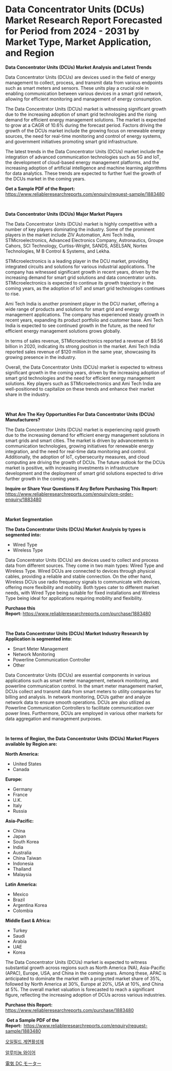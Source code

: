 <p><h1>Data Concentrator Units (DCUs) Market Research Report Forecasted for Period from 2024 -  2031 by Market Type, Market Application, and Region</h1></p><p><strong>Data Concentrator Units (DCUs) Market Analysis and Latest Trends</strong></p>
<p><p>Data Concentrator Units (DCUs) are devices used in the field of energy management to collect, process, and transmit data from various endpoints such as smart meters and sensors. These units play a crucial role in enabling communication between various devices in a smart grid network, allowing for efficient monitoring and management of energy consumption.</p><p>The Data Concentrator Units (DCUs) market is witnessing significant growth due to the increasing adoption of smart grid technologies and the rising demand for efficient energy management solutions. The market is expected to grow at a CAGR of 10.6% during the forecast period. Factors driving the growth of the DCUs market include the growing focus on renewable energy sources, the need for real-time monitoring and control of energy systems, and government initiatives promoting smart grid infrastructure.</p><p>The latest trends in the Data Concentrator Units (DCUs) market include the integration of advanced communication technologies such as 5G and IoT, the development of cloud-based energy management platforms, and the increasing adoption of artificial intelligence and machine learning algorithms for data analytics. These trends are expected to further fuel the growth of the DCUs market in the coming years.</p></p>
<p><strong>Get a Sample PDF of the Report:&nbsp;</strong> <a href="https://www.reliableresearchreports.com/enquiry/request-sample/1883480">https://www.reliableresearchreports.com/enquiry/request-sample/1883480</a></p>
<p>&nbsp;</p>
<p><strong>Data Concentrator Units (DCUs) Major Market Players</strong></p>
<p><p>The Data Concentrator Units (DCUs) market is highly competitive with a number of key players dominating the industry. Some of the prominent players in the market include ZIV Automation, Ami Tech India, STMicroelectronics, Advanced Electronics Company, Astronautics, Groupe Cahors, SCI Technology, Curtiss-Wright, SANDS, ASELSAN, Nortex Technologies, M B Control & Systems, and Lekha.</p><p>STMicroelectronics is a leading player in the DCU market, providing integrated circuits and solutions for various industrial applications. The company has witnessed significant growth in recent years, driven by the increasing demand for smart grid solutions and data concentrator units. STMicroelectronics is expected to continue its growth trajectory in the coming years, as the adoption of IoT and smart grid technologies continues to rise.</p><p>Ami Tech India is another prominent player in the DCU market, offering a wide range of products and solutions for smart grid and energy management applications. The company has experienced steady growth in recent years, expanding its product portfolio and customer base. Ami Tech India is expected to see continued growth in the future, as the need for efficient energy management solutions grows globally.</p><p>In terms of sales revenue, STMicroelectronics reported a revenue of $9.56 billion in 2020, indicating its strong position in the market. Ami Tech India reported sales revenue of $120 million in the same year, showcasing its growing presence in the industry.</p><p>Overall, the Data Concentrator Units (DCUs) market is expected to witness significant growth in the coming years, driven by the increasing adoption of smart grid technologies and the need for efficient energy management solutions. Key players such as STMicroelectronics and Ami Tech India are well-positioned to capitalize on these trends and enhance their market share in the industry.</p></p>
<p>&nbsp;</p>
<p><strong>What Are The Key Opportunities For Data Concentrator Units (DCUs) Manufacturers?</strong></p>
<p><p>The Data Concentrator Units (DCUs) market is experiencing rapid growth due to the increasing demand for efficient energy management solutions in smart grids and smart cities. The market is driven by advancements in communication technologies, growing initiatives for renewable energy integration, and the need for real-time data monitoring and control. Additionally, the adoption of IoT, cybersecurity measures, and cloud computing are driving the growth of DCUs. The future outlook for the DCUs market is positive, with increasing investments in infrastructure development and the deployment of smart grid solutions expected to drive further growth in the coming years.</p></p>
<p><strong>Inquire or Share Your Questions If Any Before Purchasing This Report:</strong> <a href="https://www.reliableresearchreports.com/enquiry/pre-order-enquiry/1883480">https://www.reliableresearchreports.com/enquiry/pre-order-enquiry/1883480</a></p>
<p>&nbsp;</p>
<p><strong>Market Segmentation</strong></p>
<p><strong>The Data Concentrator Units (DCUs) Market Analysis by types is segmented into:</strong></p>
<p><ul><li>Wired Type</li><li>Wireless Type</li></ul></p>
<p><p>Data Concentrator Units (DCUs) are devices used to collect and process data from different sources. They come in two main types: Wired Type and Wireless Type. Wired DCUs are connected to devices through physical cables, providing a reliable and stable connection. On the other hand, Wireless DCUs use radio frequency signals to communicate with devices, offering more flexibility and mobility. Both types cater to different market needs, with Wired Type being suitable for fixed installations and Wireless Type being ideal for applications requiring mobility and flexibility.</p></p>
<p><strong>Purchase this Report:&nbsp;</strong><a href="https://www.reliableresearchreports.com/purchase/1883480">https://www.reliableresearchreports.com/purchase/1883480</a></p>
<p>&nbsp;</p>
<p><strong>The Data Concentrator Units (DCUs) Market Industry Research by Application is segmented into:</strong></p>
<p><ul><li>Smart Meter Management</li><li>Network Monitoring</li><li>Powerline Communication Controller</li><li>Other</li></ul></p>
<p><p>Data Concentrator Units (DCUs) are essential components in various applications such as smart meter management, network monitoring, and powerline communication control. In the smart meter management market, DCUs collect and transmit data from smart meters to utility companies for billing and analysis. In network monitoring, DCUs gather and analyze network data to ensure smooth operations. DCUs are also utilized as Powerline Communication Controllers to facilitate communication over power lines. Furthermore, DCUs are employed in various other markets for data aggregation and management purposes.</p></p>
<p>&nbsp;</p>
<p><strong>In terms of Region, the Data Concentrator Units (DCUs) Market Players available by Region are:</strong></p>
<p>
    <p> <strong> North America: </strong>
        <ul>
            <li>United States</li>
            <li>Canada</li>
        </ul>
        </p> 
    <p> <strong> Europe: </strong>
        <ul>
            <li>Germany</li>
            <li>France</li>
            <li>U.K.</li>
            <li>Italy</li>
            <li>Russia</li>
        </ul>
        </p> 
    <p> <strong> Asia-Pacific: </strong>
        <ul>
            <li>China</li>
            <li>Japan</li>
            <li>South Korea</li>
            <li>India</li>
            <li>Australia</li>
            <li>China Taiwan</li>
            <li>Indonesia</li>
            <li>Thailand</li>
            <li>Malaysia</li>
        </ul>
        </p> 
    <p> <strong> Latin America: </strong>
        <ul>
            <li>Mexico</li>
            <li>Brazil</li>
            <li>Argentina Korea</li>
            <li>Colombia</li>
        </ul>
        </p> 
    <p> <strong> Middle East & Africa: </strong>
        <ul>
            <li>Turkey</li>
            <li>Saudi</li>
            <li>Arabia</li>
            <li>UAE</li>
            <li>Korea</li>
        </ul>
    </p>
    </p>
<p><p>The Data Concentrator Units (DCUs) market is expected to witness substantial growth across regions such as North America (NA), Asia-Pacific (APAC), Europe, USA, and China in the coming years. Among these, APAC is anticipated to dominate the market with a projected market share of 35%, followed by North America at 30%, Europe at 20%, USA at 10%, and China at 5%. The overall market valuation is forecasted to reach a significant figure, reflecting the increasing adoption of DCUs across various industries.</p></p>
<p><strong>Purchase this Report: </strong><a href="https://www.reliableresearchreports.com/purchase/1883480">https://www.reliableresearchreports.com/purchase/1883480</a></p>
<p>&nbsp;<strong>Get a Sample PDF of the Report:&nbsp;&nbsp;</strong><a href="https://www.reliableresearchreports.com/enquiry/request-sample/1883480">https://www.reliableresearchreports.com/enquiry/request-sample/1883480</a></p>
<p><strong></strong></p>
<p><p><a href="https://medium.com/@gradyporer56562023/%EC%9C%A0%EC%BC%80%EC%B0%8C-%EC%8B%9C%EC%9E%A5-%EC%A0%90%EC%9C%A0%EC%9C%A8-%EC%A7%84%ED%99%94%EC%99%80-%EC%8B%9C%EC%9E%A5-%EC%84%B1%EC%9E%A5-%ED%8A%B8%EB%A0%8C%EB%93%9C-2024%EB%85%84%EB%B6%80%ED%84%B0-2031%EB%85%84%EA%B9%8C%EC%A7%80-a03887ac26ba">오일필드 계면활성제</a></p><p><a href="https://medium.com/@kathyorton6556/%EC%95%8C%EB%A3%A8%EB%AF%B8%EB%8A%84-%EC%99%80%EC%9D%B4%EC%96%B4-%EC%8B%9C%EC%9E%A5-%EC%97%B0%EA%B5%AC-%EB%B3%B4%EA%B3%A0%EC%84%9C-%EA%B7%B8-%EC%97%AD%EC%82%AC-%EB%B0%8F-2024%EB%85%84%EB%B6%80%ED%84%B0-2031%EB%85%84%EA%B9%8C%EC%A7%80%EC%9D%98-%EC%98%88%EC%B8%A1-48d5044cfef0">알루미늄 와이어</a></p><p><a href="https://medium.com/@nicolasrown5/%E9%9B%BB%E5%8B%95dc%E3%83%A2%E3%83%BC%E3%82%BF%E3%83%BC%E5%B8%82%E5%A0%B4%E3%81%AE%E5%88%86%E6%9E%90-%E3%82%B0%E3%83%AD%E3%83%BC%E3%83%90%E3%83%AB%E7%94%A3%E6%A5%AD%E3%81%AE%E8%A6%8B%E9%80%9A%E3%81%97%E3%81%A8%E4%BA%88%E6%B8%AC-2024%E5%B9%B4%E3%81%8B%E3%82%892031%E5%B9%B4%E3%81%BE%E3%81%A7-4c21bca67679">電気 DC モーター</a></p></p>